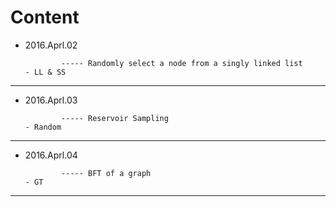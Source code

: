 # Content



- 2016.Aprl.02

              ----- Randomly select a node from a singly linked list                    - LL & SS
---

- 2016.Aprl.03

              ----- Reservoir Sampling								                    - Random
---

- 2016.Aprl.04

              ----- BFT of a graph														- GT                  
---